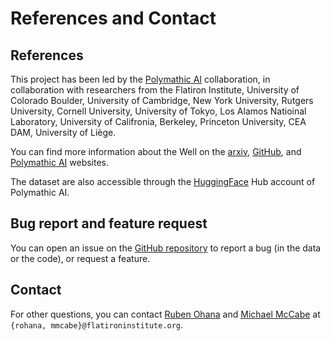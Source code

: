 
# References and Contact

## References

This project has been led by the <a href="https://polymathic-ai.org/"> Polymathic AI</a> collaboration, in collaboration with researchers from the Flatiron Institute, University of Colorado Boulder, University of Cambridge, New York University, Rutgers University, Cornell University, University of Tokyo, Los Alamos Natioinal Laboratory, University of Califronia, Berkeley, Princeton University, CEA DAM, University of Liège.

You can find more information about the Well on the [arxiv](arxiv), [GitHub](https://github.com/PolymathicAI/the_well), and [Polymathic AI](https://polymathic-ai.org/) websites.

The dataset are also accessible through the [HuggingFace](https://huggingface.co/polymathic-ai) Hub account of Polymathic AI.

## Bug report and feature request

You can open an issue on the [GitHub repository](https://github.com/PolymathicAI/the_well/issues) to report a bug (in the data or the code), or request a feature.

## Contact
For other questions, you can contact [Ruben Ohana](https://rubenohana.github.io/) and [Michael McCabe](https://mikemccabe210.github.io/) at $\texttt{\{rohana, mmcabe\}@flatironinstitute.org}$.
